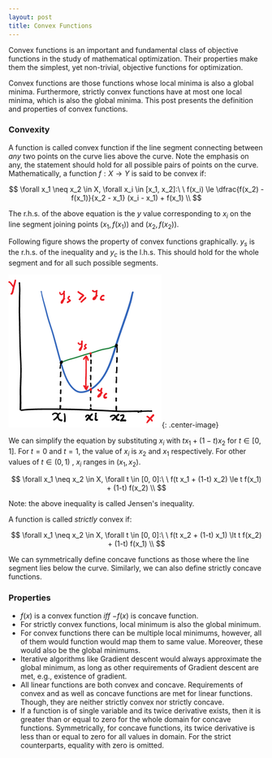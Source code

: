 ```yaml
---
layout: post
title: Convex Functions
---
```


Convex functions is an important and fundamental class of objective functions
in the study of mathematical optimization.
Their properties make them the simplest, yet non-trivial, objective functions
for optimization.

Convex functions are those functions whose local minima is also a global minima.
Furthermore, strictly convex functions have at most one local minima, which is also
the global minima.
This post presents the definition and properties of convex functions.

### Convexity

A function is called convex function if the line segment connecting between
*any* two points on the curve lies above the curve. Note the emphasis on any,
the statement should hold for all possible pairs of points on the curve.
Mathematically, a function $f: X \rightarrow Y$ is said to be convex if:

$$
\forall x_1 \neq x_2 \in X, \forall x_i \in [x_1, x_2]:\ \  f(x_i) \le \dfrac{f(x_2) - f(x_1)}{x_2 - x_1} (x_i - x_1) + f(x_1) \\
$$

The r.h.s. of the above equation is the $y$ value corresponding to
$x_i$ on the line segment joining points $(x_1, f(x_1))$ and $(x_2, f(x_2))$.

Following figure shows the property of convex functions graphically.
$y_s$ is the r.h.s. of the inequality and $y_c$ is the l.h.s.
This should hold for the whole segment and for all such possible segments.

![](/assets/convexity.png){: .center-image}

We can simplify the equation by substituting
$x_i$ with $t x_1 + (1-t) x_2$ for $t \in [0, 1]$.
For $t=0$ and $t=1$, the value of $x_i$ is $x_2$ and $x_1$ respectively.
For other values of $t \in (0, 1)$ , $x_i$ ranges in $(x_1, x_2)$.

$$
\forall x_1 \neq x_2 \in X, \forall t \in [0, 0]:\ \  f(t x_1 + (1-t) x_2) \le t f(x_1) + (1-t) f(x_2) \\
$$

Note: the above inequality is called Jensen's inequality.

A function is called *strictly* convex if:

$$
\forall x_1 \neq x_2 \in X, \forall t \in [0, 0]:\ \  f(t x_2 + (1-t) x_1) \lt t f(x_2) + (1-t) f(x_1) \\
$$

We can symmetrically define concave functions as those where the line segment
lies below the curve. Similarly, we can also define strictly concave functions.

### Properties

* $f(x)$ is a convex function $iff$ $-f(x)$ is concave function.
* For strictly convex functions, local minimum is also the global minimum.
* For convex functions there can be multiple local minimums, however, all of them would
  function would map them to same value. Moreover, these would also be the global minimums.
* Iterative algorithms like Gradient descent would always approximate the global minimum,
  as long as other requirements of Gradient descent are met, e.g., existence of gradient.
* All linear functions are both convex and concave. Requirements of convex and as well as
  concave functions are met for linear functions. Though, they are neither strictly convex
  nor strictly concave.
* If a function is of single variable and its twice derivative exists,
  then it is greater than or equal to zero for the whole domain for concave functions.
  Symmetrically, for concave functions, its twice derivative is less than or equal to zero for all
  values in domain. For the strict counterparts, equality with zero is omitted.

